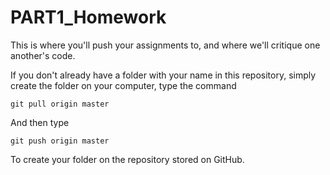# PART1_Homework
This is where you'll push your assignments to, and where we'll critique one another's code.

If you don't already have a folder with your name in this repository, simply create the folder
on your computer, type the command
~~~
git pull origin master
~~~
And then type
~~~
git push origin master
~~~
To create your folder on the repository stored on GitHub.